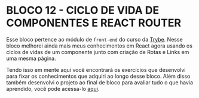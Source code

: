 # BLOCO 12 - CICLO DE VIDA DE COMPONENTES E REACT ROUTER

Esse bloco pertence ao módulo de `front-end` do curso da [Trybe](https://www.betrybe.com/). Nesse bloco melhorei ainda mais meus conhecimentos em React agora usando os ciclos de vidas de um componente junto com criação de Rotas e Links em uma mesma página.

Tendo isso em mente aqui você encontrará os exercí­cios que desenvolvi para fixar os conhecimentos que adquiri ao longo desse bloco. Além disso também desenvolvi o projeto ao final de bloco para avaliar tudo o que havia aprendido, você pode acessa-lo [aqui](https://github.com/FabioSC05/Bloco-12-Trybetunes).
